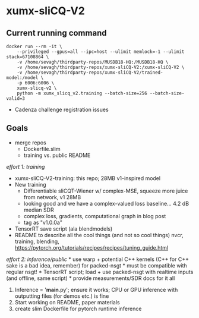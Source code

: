 # xumx-sliCQ-V2

## Current running command

```
docker run --rm -it \
    --privileged --gpus=all --ipc=host --ulimit memlock=-1 --ulimit stack=67108864 \
    -v /home/sevagh/thirdparty-repos/MUSDB18-HQ:/MUSDB18-HQ \
    -v /home/sevagh/thirdparty-repos/xumx-sliCQ-V2:/xumx-sliCQ-V2 \
    -v /home/sevagh/thirdparty-repos/xumx-sliCQ-V2/trained-model:/model \
    -p 6006:6006 \
    xumx-slicq-v2 \
    python -m xumx_slicq_v2.training --batch-size=256 --batch-size-valid=3
```

* Cadenza challenge registration issues

## Goals

* merge repos
    * Dockerfile.slim
    * training vs. public README

*effort 1: training*
* xumx-sliCQ-V2-training: this repo; 28MB v1-inspired model
* New training
    * Differentiable sliCQT-Wiener w/ complex-MSE, squeeze more juice from network, v1 28MB
    * looking good and we have a complex-valued loss baseline...
    4.2 dB median SDR
    * complex loss, gradients, computational graph in blog post
    * tag as "v1.0.0a"
* TensorRT save script (ala blendmodels)
* README to describe all the cool things (and not so cool things)
    nvcr, training, blending, <https://pytorch.org/tutorials/recipes/recipes/tuning_guide.html>

*effort 2: inference/public*
    * use warp + potential C++ kernels (C++ for C++ sake is a bad idea, remember) for packed-nsgt
        * must be compatible with regular nsgt!
    * TensorRT script; load + use packed-nsgt with realtime inputs (and offline, same script)
    * provide measurements/SDR docs for it all
1. Inference = '__main__.py'; ensure it works; CPU or GPU inference with outputting files (for demos etc.) is fine
1. Start working on README, paper materials
1. create slim Dockerfile for pytorch runtime inference
